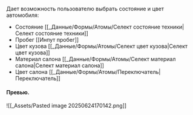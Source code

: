 Дает возможность пользователю выбрать состояние и цвет автомобиля:
- Состояние [[_Данные/Формы/Атомы/Селект состояние техники|Селект состояние техники]]
- Пробег [[Инпут пробег]]
- Цвет кузова [[_Данные/Формы/Атомы/Селект цвет кузова|Селект цвет кузова]]
- Материал салона [[_Данные/Формы/Атомы/Селект материал салона|Селект материал салона]]
- Цвет салона [[_Данные/Формы/Атомы/Переключатель|Переключатель]]
#### Превью.
![[_Assets/Pasted image 20250624170142.png]]